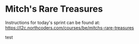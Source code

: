 # Mitch's Rare Treasures

Instructions for today's sprint can be found at: https://l2c.northcoders.com/courses/be/mitchs-rare-treasures

test
